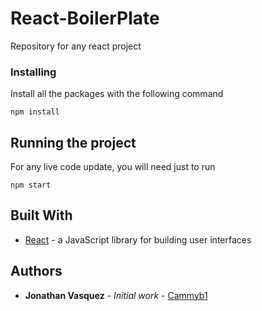 # React-BoilerPlate

Repository for any react project

### Installing

Install all the packages with the following command

```
npm install
```

## Running the project

For any live code update, you will need just to run

```
npm start
```

## Built With

* [React](https://github.com/facebook/react/) - a JavaScript library for building user interfaces

## Authors

* **Jonathan Vasquez** - *Initial work* - [Cammyb1](https://github.com/cammyb1)

